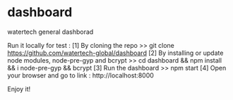# dashboard
watertech general dashborad 

Run it locally for test :
[1] By cloning the repo >> git clone https://github.com/watertech-global/dashboard
[2] By installing or update node modules, node-pre-gyp and bcrypt >> cd dashboard && npm install && i node-pre-gyp && bcrypt
[3] Run the dashboard >> npm start
[4] Open your browser and go to link : http://localhost:8000

Enjoy it!

